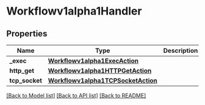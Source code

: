 # Workflowv1alpha1Handler

## Properties
Name | Type | Description | Notes
------------ | ------------- | ------------- | -------------
**_exec** | [**Workflowv1alpha1ExecAction**](Workflowv1alpha1ExecAction.md) |  | [optional] 
**http_get** | [**Workflowv1alpha1HTTPGetAction**](Workflowv1alpha1HTTPGetAction.md) |  | [optional] 
**tcp_socket** | [**Workflowv1alpha1TCPSocketAction**](Workflowv1alpha1TCPSocketAction.md) |  | [optional] 

[[Back to Model list]](../README.md#documentation-for-models) [[Back to API list]](../README.md#documentation-for-api-endpoints) [[Back to README]](../README.md)


